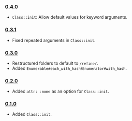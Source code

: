 
### [0.4.0](https://github.com/SilverPhoenix99/trinkets/tree/v0.4.0)
* `Class::init`: Allow default values for keyword arguments.
 
### [0.3.1](https://github.com/SilverPhoenix99/trinkets/tree/v0.3.1)
* Fixed repeated arguments in `Class::init`.

### [0.3.0](https://github.com/SilverPhoenix99/trinkets/tree/v0.3.0)
* Restructured folders to default to `/refine/`.
* Added `Enumerable#each_with_hash`/`Enumerator#with_hash`.

### [0.2.0](https://github.com/SilverPhoenix99/trinkets/tree/v0.2.0)
* Added `attr: :none` as an option for `Class::init`.

### [0.1.0](https://github.com/SilverPhoenix99/trinkets/tree/v0.1.0)
* Added `Class::init`.
